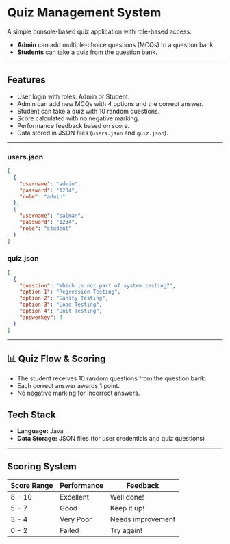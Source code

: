 #  Quiz Management System

A simple console-based quiz application with role-based access:  
- **Admin** can add multiple-choice questions (MCQs) to a question bank.  
- **Students** can take a quiz from the question bank.

---

## Features

- User login with roles: Admin or Student.
- Admin can add new MCQs with 4 options and the correct answer.
- Student can take a quiz with 10 random questions.
- Score calculated with no negative marking.
- Performance feedback based on score.
- Data stored in JSON files (`users.json` and `quiz.json`).

---

### users.json

```json
[
  {
    "username": "admin",
    "password": "1234",
    "role": "admin"
  },
  {
    "username": "salman",
    "password": "1234",
    "role": "student"
  }
]
```

### quiz.json

```json
[
  {
    "question": "Which is not part of system testing?",
    "option 1": "Regression Testing",
    "option 2": "Sanity Testing",
    "option 3": "Load Testing",
    "option 4": "Unit Testing",
    "answerkey": 4
  }
]
```


---

## 📊 Quiz Flow & Scoring

- The student receives 10 random questions from the question bank.
- Each correct answer awards 1 point.
- No negative marking for incorrect answers.


## Tech Stack

- **Language:** Java  
- **Data Storage:** JSON files (for user credentials and quiz questions)  

---
## Scoring System

| Score Range | Performance     | Feedback        |
|-------------|-----------------|-----------------|
| 8 - 10      | Excellent       |  Well done!   |
| 5 - 7       | Good            |  Keep it up!  |
| 3 - 4       | Very Poor       |  Needs improvement |
| 0 - 2       | Failed          |  Try again!   |

